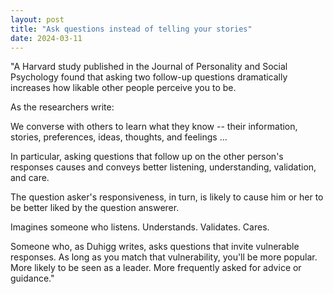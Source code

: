 ```yaml
---
layout: post
title: "Ask questions instead of telling your stories"
date: 2024-03-11
---
```


"A Harvard study published in the Journal of Personality and Social Psychology found that asking two follow-up questions dramatically increases how likable other people perceive you to be.

As the researchers write:

We converse with others to learn what they know -- their information, stories, preferences, ideas, thoughts, and feelings ...

In particular, asking questions that follow up on the other person's responses causes and conveys better listening, understanding, validation, and care.

The question asker's responsiveness, in turn, is likely to cause him or her to be better liked by the question answerer.

Imagines someone who listens. Understands. Validates. Cares.

Someone who, as Duhigg writes, asks questions that invite vulnerable responses. As long as you match that vulnerability, you'll be more popular. More likely to be seen as a leader. More frequently asked for advice or guidance."

